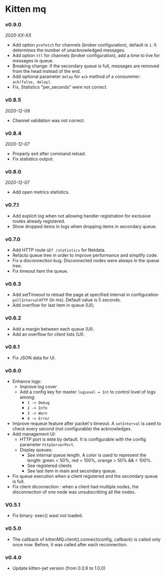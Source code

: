 # Kitten mq

### v0.9.0
*2020-XX-XX*
  - Add option `prefetch` for channels (broker configuration), default is `1`. It determines the number of unacknowledged messages.
  - Add option `ttl` for channels (broker configuration), add a time to live for messages in queue.
  - Breaking change: if the secondary queue is full, messages are removed from the head instead of the end.
  - Add optional parameter `delay` for `ack` method of a consummer: `ack(false, delay)`.
  - Fix, Statistics "per_seconds" were not correct.

### v0.8.5
*2020-12-09*
 - Channel validation was not correct.

### v0.8.4
*2020-12-07*
  - Properly exit after command reload.
  - Fix statistics output.

### v0.8.0
*2020-12-07*
  - Add open metrics statistics.

### v0.7.1
  - Add explicit log when not allowing handler registration for exclusive routes already registered.
  - Show dropped items in logs when dropping items in secondary queue.

### v0.7.0
  - Add HTTP route `GET /statistics` for Netdata.
  - Refacto queue tree in order to improve performance and simplify code.
  - Fix a disconnection bug. Disconnected nodes were always in the queue tree.
  - Fix timeout item the queue.

### v0.6.3
  - Add setTimeout to reload the page at specified interval in configuration `pollIntervalHTTP` (in ms). Default value is 5 seconds.
  - Add overflow for last item in queue (UI);

### v0.6.2
  - Add a margin between each queue (UI).
  - Add an overflow for client lists (UI).

### v0.6.1
  - Fix JSON data for UI.

### v0.6.0
  - Enhance logs:
    - Improve log cover
    - Add a config key for master `logLevel = Int` to control lovel of logs among:
      + `1 -> Debug`
      + `2 -> Info`
      + `3 -> Warn`
      + `4 -> Error`
  - Improve requeue feature after packet's timeout. A `setInterval` is used to check every second (not configurable) the acknowledges.
  - Add management UI:
    + HTTP port is `8080` by default. It is configurable with the config parameter `httpServerPort`.
    + Display queues:
      - See internal queue length. A color is used to represent the length: green < 50%, red = 100%, orange > 50% && < 100%.
      - See registered clients
      - See last item in main and secondary queue.
  - Fix queue execution when a client registered and the secondary queue is full.
  - Fix client diconnection : when a client had multiple nodes, the disconnection of one node was unsubscribing all the nodes.

### V0.5.1
  - Fix binary. exec() wast not loaded.

### v0.5.0
  - The callback of kittenMQ.client().connect(config, callback) is called only once now. Before, it was called after each reconnection.

### v0.4.0
  - Update kitten-jwt version (from 0.3.9 to 1.0.0)
